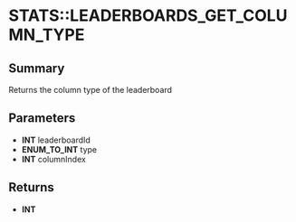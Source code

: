 # STATS::LEADERBOARDS_GET_COLUMN_TYPE

## Summary
Returns the column type of the leaderboard

## Parameters
* **INT** leaderboardId
* **ENUM_TO_INT** type
* **INT** columnIndex

## Returns
* **INT**